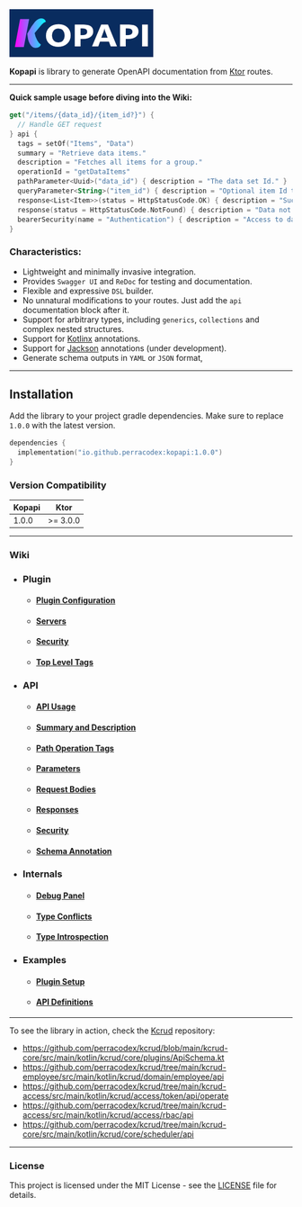 <a href="https://github.com/perracodex/kopapi">
    <img src=".wiki/images/logo.png" width="256" alt="Kopapi">
</a>

**Kopapi** is library to generate OpenAPI documentation from [Ktor](https://ktor.io/) routes.

---

**Quick sample usage before diving into the Wiki:**

```kotlin
get("/items/{data_id}/{item_id?}") {
  // Handle GET request
} api {
  tags = setOf("Items", "Data")
  summary = "Retrieve data items."
  description = "Fetches all items for a group."
  operationId = "getDataItems"
  pathParameter<Uuid>("data_id") { description = "The data set Id." }
  queryParameter<String>("item_id") { description = "Optional item Id to locate." }
  response<List<Item>>(status = HttpStatusCode.OK) { description = "Successful fetch." }
  response(status = HttpStatusCode.NotFound) { description = "Data not found." }
  bearerSecurity(name = "Authentication") { description = "Access to data." }
}
```

### Characteristics:

* Lightweight and minimally invasive integration.
* Provides `Swagger UI` and `ReDoc` for testing and documentation.
* Flexible and expressive `DSL` builder.
* No unnatural modifications to your routes. Just add the `api` documentation block after it.
* Support for arbitrary types, including `generics`, `collections` and complex nested structures.
* Support for [Kotlinx](https://github.com/Kotlin/kotlinx.serialization) annotations.
* Support for [Jackson](https://github.com/FasterXML/jackson-module-kotlin) annotations (under development).
* Generate schema outputs in `YAML` or `JSON` format,

---

## Installation

Add the library to your project gradle dependencies. Make sure to replace `1.0.0` with the latest version.

```kotlin
dependencies {
  implementation("io.github.perracodex:kopapi:1.0.0")
}
```

### Version Compatibility

| **Kopapi** | **Ktor**  |
|------------|-----------|
| 1.0.0      | \>= 3.0.0 |

---

### Wiki

* ### Plugin
  - #### [Plugin Configuration](.wiki/01-plugin/01-configuration.md)
  - #### [Servers](.wiki/01-plugin/02-servers.md)
  - #### [Security](.wiki/01-plugin/03-security.md)
  - #### [Top Level Tags](.wiki/01-plugin/04-tags.md)

* ### API
  - #### [API Usage](.wiki/02-api-usage/01-route-api.md)
  - #### [Summary and Description](.wiki/02-api-usage/02-summary-description.md)
  - #### [Path Operation Tags](.wiki/02-api-usage/03-tags.md)
  - #### [Parameters](.wiki/02-api-usage/04-parameters.md)
  - #### [Request Bodies](.wiki/02-api-usage/05-request-body.md)
  - #### [Responses](.wiki/02-api-usage/06-responses.md)
  - #### [Security](.wiki/02-api-usage/07-security.md)
  - #### [Schema Annotation](.wiki/02-api-usage/08-schema-annotation.md)

* ### Internals
  - #### [Debug Panel](.wiki/03-internals/01-debug-panel.md)
  - #### [Type Conflicts](.wiki/03-internals/02-type-conflicts.md)
  - #### [Type Introspection](.wiki/03-internals/03-type-introspection.md)

* ### Examples
  - #### [Plugin Setup](.wiki/04-examples/01-plugin-setup.md)
  - #### [API Definitions](.wiki/04-examples/02-api-definitions.md)

---

To see the library in action, check the [Kcrud](https://github.com/perracodex/kcrud) repository:

- https://github.com/perracodex/kcrud/blob/main/kcrud-core/src/main/kotlin/kcrud/core/plugins/ApiSchema.kt
- https://github.com/perracodex/kcrud/tree/main/kcrud-employee/src/main/kotlin/kcrud/domain/employee/api
- https://github.com/perracodex/kcrud/tree/main/kcrud-access/src/main/kotlin/kcrud/access/token/api/operate
- https://github.com/perracodex/kcrud/tree/main/kcrud-access/src/main/kotlin/kcrud/access/rbac/api
- https://github.com/perracodex/kcrud/tree/main/kcrud-core/src/main/kotlin/kcrud/core/scheduler/api

---

### License

This project is licensed under the MIT License - see the [LICENSE](LICENSE) file for details.

